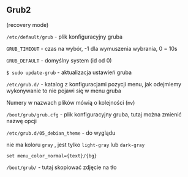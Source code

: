## Grub2

(recovery mode)



`/etc/default/grub` - plik konfiguracyjny gruba



`GRUB_TIMEOUT` - czas na wybór, -1 dla wymuszenia wybrania, 0 = 10s

`GRUB_DEFAULT` - domyślny system (id od 0)



`$ sudo update-grub` - aktualizacja ustawień gruba



`/etc/grub.d/` - katalog z konfiguracjami pozycji menu, jak odejmiemy wykonywanie to nie pojawi się w menu gruba

Numery w nazwach plików mówią o kolejności (`mv`)



`/boot/grub/grub.cfg` - plik konfiguracyjny gruba, tutaj można zmienić nazwę opcji



`/etc/grub.d/05_debian_theme` - do wyglądu

nie ma koloru `gray` , jest tylko `light-gray` lub `dark-gray`

`set menu_color_normal={text}/{bg}`



`/boot/grub/` - tutaj skopiować zdjęcie na tło












